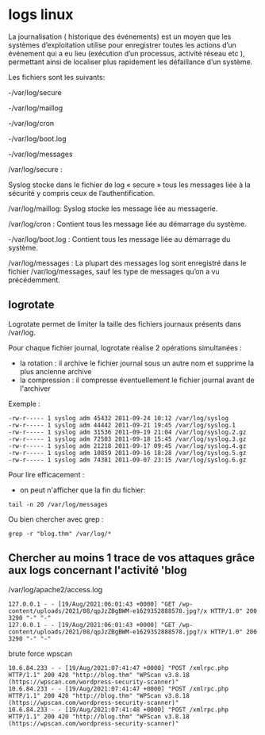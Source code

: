 # logs linux

La journalisation ( historique des événements) est un moyen que les systèmes d’exploitation utilise pour enregistrer toutes les actions d’un événement qui a eu lieu (exécution d’un processus, activité réseau etc ), permettant ainsi de localiser plus rapidement les défaillance d’un système.

Les fichiers sont les suivants:

-/var/log/secure

-/var/log/maillog

-/var/log/cron

-/var/log/boot.log

-/var/log/messages

/var/log/secure :

Syslog stocke dans le fichier de log « secure » tous les messages liée à la sécurité y compris ceux de l’authentification.

/var/log/maillog:
Syslog stocke les message liée au messagerie.

/var/log/cron :
Contient tous les message liée au démarrage du système.

-/var/log/boot.log :
Contient tous les message liée au démarrage du système.

/var/log/messages :
La plupart des messages log sont enregistré dans le fichier /var/log/messages, sauf les type de messages qu’on a vu précédemment.

## logrotate

Logrotate permet de limiter la taille des fichiers journaux présents dans /var/log.

Pour chaque fichier journal, logrotate réalise 2 opérations simultanées :

- la rotation : il archive le fichier journal sous un autre nom et supprime la plus ancienne archive
- la compression : il compresse éventuellement le fichier journal avant de l'archiver

Exemple :

```shell
-rw-r----- 1 syslog adm 45432 2011-09-24 10:12 /var/log/syslog
-rw-r----- 1 syslog adm 44442 2011-09-21 19:45 /var/log/syslog.1
-rw-r----- 1 syslog adm 31536 2011-09-19 21:04 /var/log/syslog.2.gz
-rw-r----- 1 syslog adm 72503 2011-09-18 15:45 /var/log/syslog.3.gz
-rw-r----- 1 syslog adm 21218 2011-09-17 09:45 /var/log/syslog.4.gz
-rw-r----- 1 syslog adm 10859 2011-09-16 18:28 /var/log/syslog.5.gz
-rw-r----- 1 syslog adm 74381 2011-09-07 23:15 /var/log/syslog.6.gz
```

Pour lire efficacement  :

- on peut n'afficher que la fin du fichier:

```shell
tail -n 20 /var/log/messages
```

Ou bien chercher avec grep :

```shell
grep -r "blog.thm" /var/log/*
```

## Chercher au moins 1 trace de vos attaques grâce aux logs concernant l'activité 'blog

/var/log/apache2/access.log

```shell
127.0.0.1 - - [19/Aug/2021:06:01:43 +0000] "GET /wp-content/uploads/2021/08/qpJzZBgBWM-e1629352888578.jpg?/x HTTP/1.0" 200 3290 "-" "-"
127.0.0.1 - - [19/Aug/2021:06:01:43 +0000] "GET /wp-content/uploads/2021/08/qpJzZBgBWM-e1629352888578.jpg?/x HTTP/1.0" 200 3290 "-" "-"
```

brute force wpscan

```shell
10.6.84.233 - - [19/Aug/2021:07:41:47 +0000] "POST /xmlrpc.php HTTP/1.1" 200 420 "http://blog.thm" "WPScan v3.8.18 (https://wpscan.com/wordpress-security-scanner)"
10.6.84.233 - - [19/Aug/2021:07:41:47 +0000] "POST /xmlrpc.php HTTP/1.1" 200 420 "http://blog.thm" "WPScan v3.8.18 (https://wpscan.com/wordpress-security-scanner)"
10.6.84.233 - - [19/Aug/2021:07:41:48 +0000] "POST /xmlrpc.php HTTP/1.1" 200 420 "http://blog.thm" "WPScan v3.8.18 (https://wpscan.com/wordpress-security-scanner)"
```